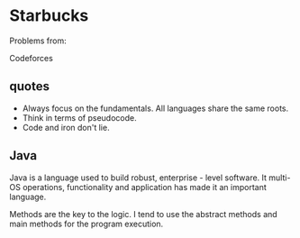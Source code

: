 # Starbucks

Problems from:

Codeforces


## quotes

- Always focus on the fundamentals. All languages share the same roots.
- Think in terms of pseudocode. 
- Code and iron don't lie.

## Java 

Java is a language used to build robust, enterprise - level software. It 
multi- OS operations, functionality and application has made it an 
important language.


Methods are the key to the logic. I tend to use the abstract methods
and main methods for the program execution. 





